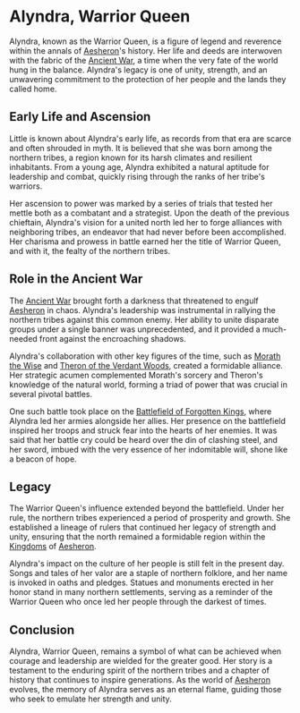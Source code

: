 # Alyndra, Warrior Queen

Alyndra, known as the Warrior Queen, is a figure of legend and reverence within the annals of [Aesheron](Aesheron.md)'s history. Her life and deeds are interwoven with the fabric of the [Ancient War](Ancient%20War.md), a time when the very fate of the world hung in the balance. Alyndra's legacy is one of unity, strength, and an unwavering commitment to the protection of her people and the lands they called home.

## Early Life and Ascension

Little is known about Alyndra's early life, as records from that era are scarce and often shrouded in myth. It is believed that she was born among the northern tribes, a region known for its harsh climates and resilient inhabitants. From a young age, Alyndra exhibited a natural aptitude for leadership and combat, quickly rising through the ranks of her tribe's warriors.

Her ascension to power was marked by a series of trials that tested her mettle both as a combatant and a strategist. Upon the death of the previous chieftain, Alyndra's vision for a united north led her to forge alliances with neighboring tribes, an endeavor that had never before been accomplished. Her charisma and prowess in battle earned her the title of Warrior Queen, and with it, the fealty of the northern tribes.

## Role in the Ancient War

The [Ancient War](Ancient%20War.md) brought forth a darkness that threatened to engulf [Aesheron](Aesheron.md) in chaos. Alyndra's leadership was instrumental in rallying the northern tribes against this common enemy. Her ability to unite disparate groups under a single banner was unprecedented, and it provided a much-needed front against the encroaching shadows.

Alyndra's collaboration with other key figures of the time, such as [Morath the Wise](Morath%20the%20Wise.md) and [Theron of the Verdant Woods](Theron%20of%20the%20Verdant%20Woods.md), created a formidable alliance. Her strategic acumen complemented Morath's sorcery and Theron's knowledge of the natural world, forming a triad of power that was crucial in several pivotal battles.

One such battle took place on the [Battlefield of Forgotten Kings](Battlefield%20of%20Forgotten%20Kings.md), where Alyndra led her armies alongside her allies. Her presence on the battlefield inspired her troops and struck fear into the hearts of her enemies. It was said that her battle cry could be heard over the din of clashing steel, and her sword, imbued with the very essence of her indomitable will, shone like a beacon of hope.

## Legacy

The Warrior Queen's influence extended beyond the battlefield. Under her rule, the northern tribes experienced a period of prosperity and growth. She established a lineage of rulers that continued her legacy of strength and unity, ensuring that the north remained a formidable region within the [Kingdoms](Kingdoms.md) of [Aesheron](Aesheron.md).

Alyndra's impact on the culture of her people is still felt in the present day. Songs and tales of her valor are a staple of northern folklore, and her name is invoked in oaths and pledges. Statues and monuments erected in her honor stand in many northern settlements, serving as a reminder of the Warrior Queen who once led her people through the darkest of times.

## Conclusion

Alyndra, Warrior Queen, remains a symbol of what can be achieved when courage and leadership are wielded for the greater good. Her story is a testament to the enduring spirit of the northern tribes and a chapter of history that continues to inspire generations. As the world of [Aesheron](Aesheron.md) evolves, the memory of Alyndra serves as an eternal flame, guiding those who seek to emulate her strength and unity.